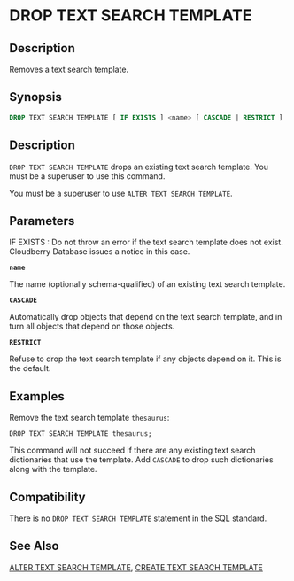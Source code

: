 # DROP TEXT SEARCH TEMPLATE

## Description

Removes a text search template.

## Synopsis

```sql
DROP TEXT SEARCH TEMPLATE [ IF EXISTS ] <name> [ CASCADE | RESTRICT ]
```

## Description

`DROP TEXT SEARCH TEMPLATE` drops an existing text search template. You must be a superuser to use this command.

You must be a superuser to use `ALTER TEXT SEARCH TEMPLATE`.

## Parameters

IF EXISTS
:   Do not throw an error if the text search template does not exist. Cloudberry Database issues a notice in this case.

**`name`**

The name (optionally schema-qualified) of an existing text search template.

**`CASCADE`**

Automatically drop objects that depend on the text search template, and in turn all objects that depend on those objects.

**`RESTRICT`**

Refuse to drop the text search template if any objects depend on it. This is the default.

## Examples

Remove the text search template `thesaurus`:

```
DROP TEXT SEARCH TEMPLATE thesaurus;
```

This command will not succeed if there are any existing text search dictionaries that use the template. Add `CASCADE` to drop such dictionaries along with the template. 

## Compatibility

There is no `DROP TEXT SEARCH TEMPLATE` statement in the SQL standard.

## See Also

[ALTER TEXT SEARCH TEMPLATE](/docs/sql-statements/sql-stmt-alter-text-search-template.md), [CREATE TEXT SEARCH TEMPLATE](/docs/sql-statements/sql-stmt-create-text-search-template.md)



